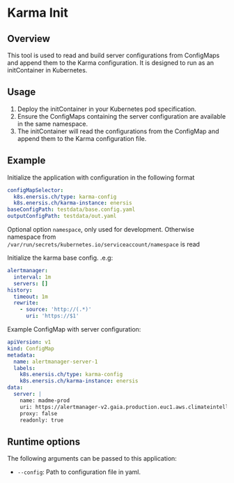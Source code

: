 # Karma Init

## Overview

This tool is used to read and build server configurations from ConfigMaps and append them to the Karma configuration. It is designed to run as an initContainer in Kubernetes.

## Usage

1. Deploy the initContainer in your Kubernetes pod specification.
2. Ensure the ConfigMaps containing the server configuration are available in the same namespace.
3. The initContainer will read the configurations from the ConfigMap and append them to the Karma configuration file.

## Example

Initialize the application with configuration in the following format 
```yaml
configMapSelector:
  k8s.enersis.ch/type: karma-config
  k8s.enersis.ch/karma-instance: enersis
baseConfigPath: testdata/base.config.yaml
outputConfigPath: testdata/out.yaml
```
Optional option `namespace`, only used for development. Otherwise namespace from `/var/run/secrets/kubernetes.io/serviceaccount/namespace` is read


Initialize the karma base config. .e.g:

```yaml
alertmanager:
  interval: 1m
  servers: []
history:
  timeout: 1m
  rewrite:
    - source: 'http://(.*)'
      uri: 'https://$1'
```

Example ConfigMap with server configuration:
```yaml
apiVersion: v1
kind: ConfigMap
metadata:
  name: alertmanager-server-1
  labels:
    k8s.enersis.ch/type: karma-config
    k8s.enersis.ch/karma-instance: enersis
data:
  server: |
    name: madme-prod
    uri: https://alertmanager-v2.gaia.production.euc1.aws.climateintelligence.local
    proxy: false
    readonly: true
```

## Runtime options
The following arguments can be passed to this application:
* `--config`: Path to configuration file in yaml.


